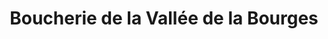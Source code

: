 ---
title: "Boucherie de la Vallée de la Bourges"
url: /burzet/boucherie-de-la-vallee-de-la-bourges/
shop: boucherie
---
